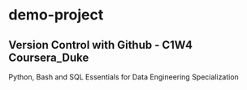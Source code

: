 # demo-project
## Version Control with Github - C1W4 Coursera_Duke
Python, Bash and SQL Essentials for Data Engineering Specialization
